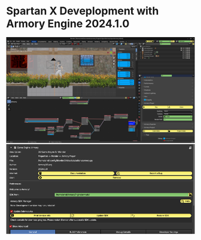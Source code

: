 # Spartan X Deveplopment with Armory Engine 2024.1.0

![GamePlay](SpartanXArmory.png)
![GamePlay](armoryVersion.png)